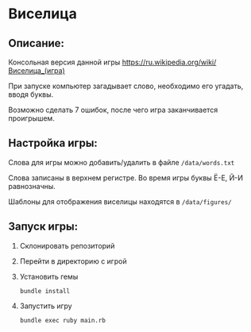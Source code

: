 # Виселица
## Описание:
Консольная версия данной игры https://ru.wikipedia.org/wiki/Виселица_(игра)

При запуске компьютер загадывает слово, необходимо его угадать, вводя буквы.

Возможно сделать 7 ошибок, после чего игра заканчивается проигрышем.

## Настройка игры:

Слова для игры можно добавить/удалить в файле ```/data/words.txt```

Слова записаны в верхнем регистре. Во время игры буквы Ё-Е, Й-И равнозначны.

Шаблоны для отображения виселицы находятся в ```/data/figures/```

## Запуск игры:

1. Склонировать репозиторий
2. Перейти в директорию с игрой
3. Установить гемы 

    ```bundle install```

6. Запустить игру 

    ```bundle exec ruby main.rb```
